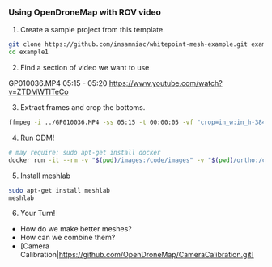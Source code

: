 
### Using OpenDroneMap with ROV video


1. Create a sample project from this template.
```bash
git clone https://github.com/insamniac/whitepoint-mesh-example.git example1
cd example1
```


2. Find a section of video we want to use

GP010036.MP4  05:15 - 05:20
https://www.youtube.com/watch?v=ZTDMWTITeCo


3. Extract frames and crop the bottoms.

```bash
ffmpeg -i ../GP010036.MP4 -ss 05:15 -t 00:00:05 -vf "crop=in_w:in_h-384:0:0,fps=3" -qscale:v 1 images/frame%05d.jpg
```


4. Run ODM!

```bash
# may require: sudo apt-get install docker
docker run -it --rm -v "$(pwd)/images:/code/images" -v "$(pwd)/ortho:/code/odm_orthophoto" -v "$(pwd)/textures:/code/odm_texturing" opendronemap/odm
```



5. Install meshlab
```bash
sudo apt-get install meshlab
meshlab
```


6. Your Turn!

- How do we make better meshes? 
- How can we combine them?
- [Camera Calibration|https://github.com/OpenDroneMap/CameraCalibration.git]




